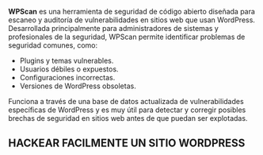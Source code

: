 **WPScan** es una herramienta de seguridad de código abierto diseñada para escaneo y auditoría de vulnerabilidades en sitios web que usan WordPress. Desarrollada principalmente para administradores de sistemas y profesionales de la seguridad, WPScan permite identificar problemas de seguridad comunes, como:

- Plugins y temas vulnerables.
- Usuarios débiles o expuestos.
- Configuraciones incorrectas.
- Versiones de WordPress obsoletas.

Funciona a través de una base de datos actualizada de vulnerabilidades específicas de WordPress y es muy útil para detectar y corregir posibles brechas de seguridad en sitios web antes de que puedan ser explotadas.

## HACKEAR FACILMENTE UN SITIO WORDPRESS
